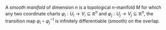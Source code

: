 A *smooth manifold* of dimension $n$ is a topological $n$-manifold $M$ for which any two coordinate charts $\varphi_i: U_i \to V_i \subseteq \mathbb{R}^n$ and $\varphi_j: U_j \to V_j \subseteq \mathbb{R}^n$, the transition map $\varphi_i \circ \varphi_j^{-1}$ is infinitely differentiable (smooth) on the overlap.
